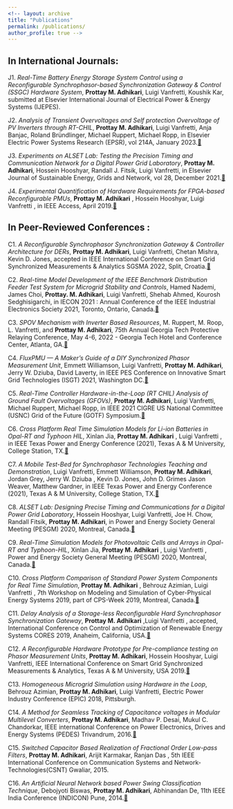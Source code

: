 ```yaml
---
<!-- layout: archive
title: "Publications"
permalink: /publications/
author_profile: true -->
---
```


## In International Journals:


J1. _Real-Time Battery Energy Storage System Control using a Reconfigurable Synchrophasor-based Synchronization Gateway & Control (SSGC) Hardware System_, **Prottay M. Adhikari**, Luigi Vanfretti, Koushik Kar, submitted at Elsevier International Journal of Electrical Power & Energy Systems (IJEPES). 

J2. _Analysis of Transient Overvoltages and Self protection Overvoltage of PV Inverters through RT-CHIL_, **Prottay M. Adhikari**, Luigi Vanfretti, Anja Banjac, Roland Bründlinger, Michael Ruppert, Michael Ropp, in Elsevier Electric Power Systems Research (EPSR), vol 214A, January 2023.[📄](https://drive.google.com/file/d/18V0aQ3LBBUVa4sLx2AA0Z1RVZPcLylca/view)

J3. _Experiments on ALSET Lab: Testing the Precision Timing and Communication Network for a Digital Power Grid Laboratory_, **Prottay M. Adhikari**, Hossein Hooshyar, Randall J. Fitsik,  Luigi Vanfretti, in Elsevier Journal of Sustainable Energy, Grids and Network, vol 28, December 2021.[📄](https://drive.google.com/file/d/1gOxkQB3YLUv6naXgNeEMDSO2mzLnnrfs/view)

J4. _Experimental Quantification of Hardware Requirements for FPGA-based Reconfigurable PMUs_, **Prottay M. Adhikari** , Hossein Hooshyar, Luigi Vanfretti  , in IEEE Access, April 2019.[📄](https://ieeexplore.ieee.org/stamp/stamp.jsp?tp=&arnumber=8693773)




## In Peer-Reviewed Conferences :


C1. _A Reconfigurable Synchrophasor Synchronization Gateway & Controller Architecture for DERs_, **Prottay M. Adhikari**, Luigi Vanfretti, Chetan Mishra, Kevin D. Jones,  accepted in IEEE International Conference on Smart Grid Synchronized Measurements & Analytics SGSMA 2022, Split, Croatia.[📄](https://sites.ecse.rpi.edu/~vanfrl/documents/publications/conference/2022/CP210_Prottay_WACS_SGSMA_2022.pdf)

C2. _Real-time Model Development of the IEEE Benchmark Distribution Feeder Test System for Microgrid Stability and Controls_, Hamed Nademi, James Choi, **Prottay. M. Adhikari**, Luigi Vanfretti, Shehab Ahmed, Kourosh Sedghisigarchi,  in IECON 2021 : Annual Conference of the IEEE Industrial Electronics Society 2021, Toronto, Ontario, Canada.[📄](https://sites.ecse.rpi.edu/~vanfrl/documents/publications/conference/2021/CP196_HN_RT_IEEE_MicrogridModel.pdf)

C3. _SPOV Mechanism with Inverter Based Resources_, M. Ruppert, M. Roop, L. Vanfretti, and **Prottay M. Adhikari**, 75th Annual Georgia Tech Protective Relaying Conference, May 4-6, 2022 - Georgia Tech Hotel and Conference Center, Atlanta, GA.[📄](https://sites.ecse.rpi.edu/~vanfrl/documents/publications/conference/2022/CP214_Ruppert_SPOV_Inverter.pdf)

C4. _FluxPMU — A Maker’s Guide of a DIY Synchronized Phasor Measurement Unit_, Emmett Williamson, Luigi Vanfretti, **Prottay M. Adhikari**, Jerry W. Dziuba,  David Laverty, in IEEE PES Conference on Innovative Smart Grid Technologies (ISGT) 2021, Washington DC.[📄](https://ecse.rpi.edu/~vanfrl/documents/publications/conference/2021/CP181_ISGT_fluxPMU.pdf) 

C5. _Real-Time Controller Hardware-in-the-Loop (RT CHIL) Analysis of Ground Fault Overvoltages (GFOVs)_, **Prottay M. Adhikari**, Luigi Vanfretti, Michael Ruppert, Michael Ropp, in IEEE 2021 CIGRE US National Committee (USNC) Grid of the Future (GOTF) Symposium.[📄](https://ecse.rpi.edu/~vanfrl/documents/publications/conference/2021/CP197_GFOV_CIGRE_GOTF.pdf)

C6. _Cross Platform Real Time Simulation Models for Li-ion Batteries in Opal-RT and Typhoon HIL_, Xinlan Jia, **Prottay M. Adhikari** , Luigi Vanfretti , in IEEE Texas Power and Energy Conference (2021), Texas A & M University, College Station, TX.[📄](https://ecse.rpi.edu/~vanfrl/documents/publications/conference/2021/CP183_Battery_Modeling.pdf) 

C7. _A Mobile Test-Bed for Synchrophasor Technologies Teaching and Demonstration_, Luigi Vanfretti, Emmett Williamson, **Prottay M. Adhikari**, Jordan Grey, Jerry W. Dziuba , Kevin D. Jones, John D. Grimes Jason Weaver, Matthew Gardner, in IEEE Texas Power and Energy Conference (2021), Texas A & M University, College Station, TX.[📄](https://ecse.rpi.edu/~vanfrl/documents/publications/conference/2021/CP182_DominionRack.pdf)

C8. _ALSET Lab: Designing Precise Timing and Communications for a Digital Power Grid Laboratory_, Hossein Hooshyar, Luigi Vanfretti, Joe H. Chow, Randall Fitsik, **Prottay M. Adhikari**,  in Power and Energy Society General Meeting (PESGM) 2020, Montreal, Canada.[📄](https://ecse.rpi.edu/~vanfrl/documents/publications/conference/2020/CP172_ALSET_PESGM2020_V2.pdf)

C9. _Real-Time Simulation Models for Photovoltaic Cells and Arrays in Opal-RT and Typhoon-HIL_, Xinlan Jia, **Prottay M. Adhikari** , Luigi Vanfretti , Power and Energy Society General Meeting (PESGM) 2020, Montreal, Canada.[📄](https://ecse.rpi.edu/~vanfrl/documents/publications/conference/2020/CP173_Cici_RT_PV_Models.pdf)

C10. _Cross Platform Comparison of Standard Power System Components for Real Time Simulation_, **Prottay M. Adhikari** , Behrouz Azimian, Luigi Vanfretti  , 7th Workshop on Modeling and Simulation of Cyber-Physical Energy Systems 2019, part of CPS-Week 2019, Montreal, Canada.[📄](https://ecse.rpi.edu/~vanfrl/documents/publications/conference/2019/CP163_MSCPES2019_paper_3.pdf)

C11. _Delay Analysis of a Storage-less Reconfigurable Hard Synchrophasor Synchronization Gateway_, **Prottay M. Adhikari** ,Luigi Vanfretti , accepted, International Conference on Control and Optimization of Renewable Energy Systems CORES 2019, Anaheim, California, USA.[📄](https://ecse.rpi.edu/~vanfrl/documents/publications/conference/2019/CP166_Delay_Analysis_of_a_Storage_less_Reconfigurable_Real_Time_PDC_Prototype.pdf)

C12. _A Reconfigurable Hardware Prototype for Pre-compliance testing on Phasor Measurement Units_, **Prottay M. Adhikari**, Hossein Hooshyar, Luigi Vanfretti, IEEE International Conference on Smart Grid Synchronized Measurements & Analytics, Texas A & M University, USA 2019.[📄](https://ecse.rpi.edu/~vanfrl/documents/publications/conference/2019/CP160_SGSMA2019_PMUPreCompTesting.pdf)

C13. _Homogeneous Microgrid Simulation using Hardware in the Loop_,  Behrouz Azimian, **Prottay M. Adhikari**, Luigi Vanfretti, Electric Power Industry Conference (EPIC) 2018, Pittsburgh. 

C14. _A Method for Seamless Tracking of Capacitance voltages in Modular Multilevel Converters_, **Prottay M. Adhikari**, Madhav P. Desai, Mukul C. Chandorkar, IEEE international Conference on Power Electronics, Drives and Energy Systems  (PEDES) Trivandrum, 2016.[📄](https://drive.google.com/file/d/1OmRBUfXj1fp-3RilWYj2CqrtXk3MsJAK/view)

C15. _Switched Capacitor Based Realization of Fractional Order Low-pass Filters_, **Prottay M. Adhikari**, Arijit Karmakar, Ranjan Das , 5th IEEE International Conference on Communication Systems and Network-Technologies(CSNT) Gwaliar, 2015.

C16. _An Artificial Neural Network based Power Swing Classification Technique_, Debojyoti Biswas, **Prottay M. Adhikari**, Abhinandan De, 11th IEEE India Conference (INDICON) Pune, 2014.[📄](https://drive.google.com/file/d/1MqZ6s5jgjntkCmsC_ccvXJklRWjUHQHL/view)
